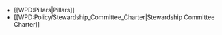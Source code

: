 * [[WPD:Pillars|Pillars]]
* [[WPD:Policy/Stewardship_Committee_Charter|Stewardship Committee Charter]]